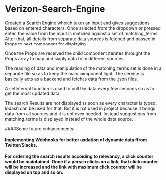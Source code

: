 # Verizon-Search-Engine

Created a Search Engine whoich takes an input and gives suggestions based on entered characters. Once selected from the dropdown or pressed enter, the value from the input is matched against a set of matching_terms. After that, all details from separate data sources is fetched and passed in Props to next component for displaying.

Once the Props are received the child component iterates throught the Props array to map and siaply data from different sources.

The reading of data and manipulation of the matching_terms set is done in a separate file so as to keep the main component light. The service.js basically acts as a backend and fetches data from the .json files.

A setInterval function is used to pull the data every few seconds so as to get the most updated data. 

The search Results are not displayed as soon as every character is typed. lodash can be used for that. But it is not used in project because it brings data from all sources and it is not even needed. Instead suggestions from matching_terms is displayed instead of the whole data source.

####Some future enhancements:

#### Implementing Webhooks for better updation of dynamic data ffrom Twitter/Slacks.
#### For ordering the search results according to relevancy, a click counter would be maintained. Once if a person clicks on a link, that click counter will be increased and the link with maximum click counter will be displayed on top and so on.
